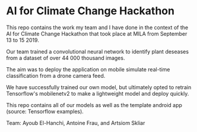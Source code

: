 # AI for Climate Change Hackathon

This repo contains the work my team and I have done in the context of the AI for Climate Change Hackathon that took place at MILA from September 13 to 15 2019. 

Our team trained a convolutional neural network to identify plant deseases from a dataset of over 44 000 thousand images. 

The aim was to deploy the application on mobile simulate real-time classification from a drone camera feed. 

We have successfully trained our own model, but ultimately opted to retrain Tensorflow's mobilenetv2 to make a lightweight model and deploy quickly. 

This repo contains all of our models as well as the template android app (source: Tensorflow examples). 

Team: Ayoub El-Hanchi, Antoine Frau, and Artsiom Skliar

